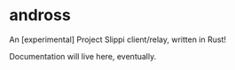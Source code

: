 # andross
An [experimental] Project Slippi client/relay, written in Rust!

Documentation will live here, eventually.

